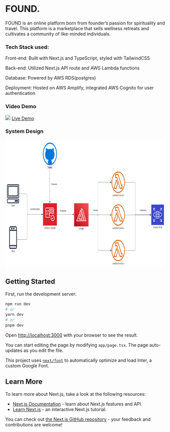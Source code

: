 <h1>FOUND.</h1>
FOUND is an online platform born from founder’s passion for spirituality and travel. This platform is a marketplace that sells wellness retreats and cultivates a community of like-minded individuals.

<h3>Tech Stack used:</h3>
<p>Front-end: Built with Next.js and TypeScript, styled with TailwindCSS</p>
<p>Back-end: Utilized Next.js API route and AWS Lambda functions</p>
<p>Database: Powered by AWS RDS(postgres)</p>
<p>Deployment: Hosted on AWS Amplify, integrated AWS Cognito for user authentication</p>

<h3>Video Demo</h3>
<img src="https://github.com/chok-di/found-next-amplify/blob/master/public/README/found_demo.gif"></img>
<a href="https://master.d1xe4p80ffrynu.amplifyapp.com/">Live Demo</a>
<h3>System Design</h3>
<img src="https://github.com/chok-di/found-next-amplify/blob/master/public/README/FOUND._System_Design.svg" height=400></img>

## Getting Started

First, run the development server:

```bash
npm run dev
# or
yarn dev
# or
pnpm dev
```

Open [http://localhost:3000](http://localhost:3000) with your browser to see the result.

You can start editing the page by modifying `app/page.tsx`. The page auto-updates as you edit the file.

This project uses [`next/font`](https://nextjs.org/docs/basic-features/font-optimization) to automatically optimize and load Inter, a custom Google Font.

## Learn More

To learn more about Next.js, take a look at the following resources:

- [Next.js Documentation](https://nextjs.org/docs) - learn about Next.js features and API.
- [Learn Next.js](https://nextjs.org/learn) - an interactive Next.js tutorial.

You can check out [the Next.js GitHub repository](https://github.com/vercel/next.js/) - your feedback and contributions are welcome!

